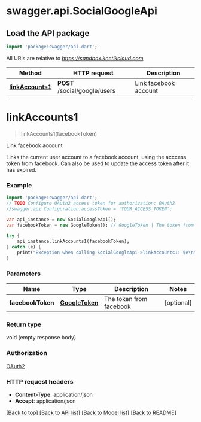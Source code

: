 # swagger.api.SocialGoogleApi

## Load the API package
```dart
import 'package:swagger/api.dart';
```

All URIs are relative to *https://sandbox.knetikcloud.com*

Method | HTTP request | Description
------------- | ------------- | -------------
[**linkAccounts1**](SocialGoogleApi.md#linkAccounts1) | **POST** /social/google/users | Link facebook account


# **linkAccounts1**
> linkAccounts1(facebookToken)

Link facebook account

Links the current user account to a facebook account, using the acccess token from facebook. Can also be used to update the access token after it has expired.

### Example 
```dart
import 'package:swagger/api.dart';
// TODO Configure OAuth2 access token for authorization: OAuth2
//swagger.api.Configuration.accessToken = 'YOUR_ACCESS_TOKEN';

var api_instance = new SocialGoogleApi();
var facebookToken = new GoogleToken(); // GoogleToken | The token from facebook

try { 
    api_instance.linkAccounts1(facebookToken);
} catch (e) {
    print("Exception when calling SocialGoogleApi->linkAccounts1: $e\n");
}
```

### Parameters

Name | Type | Description  | Notes
------------- | ------------- | ------------- | -------------
 **facebookToken** | [**GoogleToken**](GoogleToken.md)| The token from facebook | [optional] 

### Return type

void (empty response body)

### Authorization

[OAuth2](../README.md#OAuth2)

### HTTP request headers

 - **Content-Type**: application/json
 - **Accept**: application/json

[[Back to top]](#) [[Back to API list]](../README.md#documentation-for-api-endpoints) [[Back to Model list]](../README.md#documentation-for-models) [[Back to README]](../README.md)

